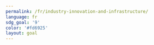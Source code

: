 ```yaml
---
permalink: /fr/industry-innovation-and-infrastructure/
language: fr
sdg_goal: '9'
color: '#fd6925'
layout: goal
---
```


